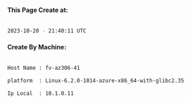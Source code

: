 
   
#### This Page Create at:

```bash

2023-10-20 - 21:40:11 UTC

```

#### Create By Machine:

```bash

Host Name : fv-az306-41

platform  : Linux-6.2.0-1014-azure-x86_64-with-glibc2.35

Ip Local  : 10.1.0.11

```

